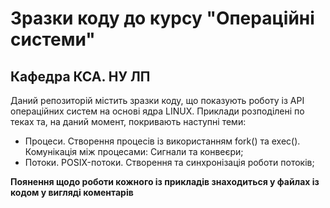 # Зразки коду до курсу "Операційні системи" 
## Кафедра КСА. НУ ЛП
Даний репозиторій містить зразки коду, що показують роботу із API операційних систем на основі ядра LINUX.
Приклади розподілені по теках та, на даний момент, покривають наступні теми:
- Процеси. Створення процесів із використанням fork() та exec(). Комунікація між процесами: Сигнали та конвеєри;
- Потоки. POSIX-потоки. Створення та синхронізація роботи потоків;

**Поянення щодо роботи кожного із прикладів знаходиться у файлах із кодом у вигляді коментарів**
